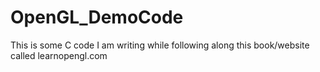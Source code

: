 # OpenGL_DemoCode
This is some C code I am writing while following along this book/website called learnopengl.com
